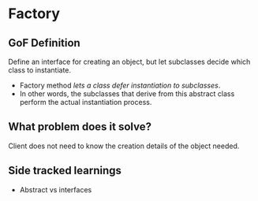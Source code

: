 # Factory

## GoF Definition

Define an interface for creating an object, but let subclasses decide which class to instantiate. 
- Factory method *lets a class defer instantiation to subclasses*.
- In other words, the subclasses that derive from this abstract class perform the actual instantiation process.

## What problem does it solve?
Client does not need to know the creation details of the object needed.

## Side tracked learnings
- Abstract vs interfaces

